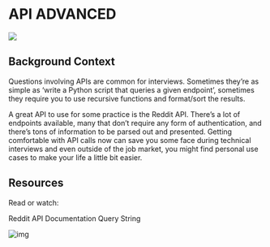 # API ADVANCED

![](https://i.pinimg.com/564x/db/25/b9/db25b963c70f4639ac70d96beeff3319.jpg)

## Background Context
 Questions involving APIs are common for interviews. Sometimes they’re as simple as ‘write a Python script that queries a given endpoint’, sometimes they require you to use recursive functions and format/sort the results.

A great API to use for some practice is the Reddit API. There’s a lot of endpoints available, many that don’t require any form of authentication, and there’s tons of information to be parsed out and presented. Getting comfortable with API calls now can save you some face during technical interviews and even outside of the job market, you might find personal use cases to make your life a little bit easier.

## Resources
Read or watch:

Reddit API Documentation
Query String

![img](https://s3.amazonaws.com/intranet-projects-files/holbertonschool-sysadmin_devops/314/WIxXad8.png)
